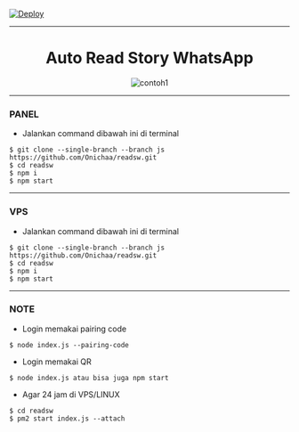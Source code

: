 

[![Deploy](https://www.herokucdn.com/deploy/button.svg)](https://heroku.com/deploy?template=https://github.com/Kiminonawa702/C-Fadil)

___
<h1 align="center">Auto Read Story WhatsApp</h1>

<p align="center">
  <img src="https://pomf2.lain.la/f/tjwpce10.jpg" alt="contoh1">
</p>

___
### PANEL

- Jalankan command dibawah ini di terminal 


```
$ git clone --single-branch --branch js https://github.com/Onichaa/readsw.git
$ cd readsw
$ npm i
$ npm start
```

___
### VPS

- Jalankan command dibawah ini di terminal 


```
$ git clone --single-branch --branch js https://github.com/Onichaa/readsw.git
$ cd readsw
$ npm i
$ npm start
```

___
### NOTE

- Login memakai pairing code
```
$ node index.js --pairing-code
```

- Login memakai QR
```
$ node index.js atau bisa juga npm start
```

- Agar 24 jam di VPS/LINUX
  
```
$ cd readsw
$ pm2 start index.js --attach
```
